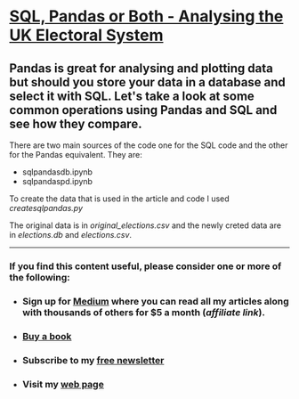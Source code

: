 # [SQL, Pandas or Both - Analysing the UK Electoral System](https://medium.com/towards-data-science/sql-pandas-or-both-analysing-the-uk-electoral-system-24fa01d33d05)

## Pandas is great for analysing and plotting data but should you store your data in a database and select it with SQL. Let's take a look at some common operations using Pandas and SQL and see how they compare.


There are two main sources of the code one for the SQL code and the other for the Pandas equivalent. They are:

- sqlpandasdb.ipynb
- sqlpandaspd.ipynb

To create the data that is used in the article and code I used _createsqlpandas.py_

The original data is in _original_elections.csv_ and the newly creted data are in _elections.db_ and _elections.csv_.



---
### If you find this content useful, please consider one or more of the following:

-  ### Sign up for [Medium](https://medium.com/@alan-jones/membership) where you can read all my articles along with thousands of others for $5 a month (_affiliate link_).  
-  ### [Buy a book](https://alanjones.gumroad.com/)
-  ### Subscribe to my [free newsletter](https://technofile.substack.com/)
-  ### Visit my [web page](alanjones2.github.io)